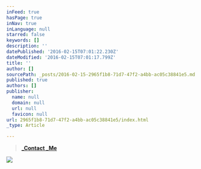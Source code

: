 ```yaml
---
inFeed: true
hasPage: true
inNav: true
inLanguage: null
starred: false
keywords: []
description: ''
datePublished: '2016-02-15T07:01:22.230Z'
dateModified: '2016-02-15T07:01:17.799Z'
title: ''
author: []
sourcePath: _posts/2016-02-15-2965f1b8-71d7-47f2-a4bb-ac05c38841e5.md
published: true
authors: []
publisher:
  name: null
  domain: null
  url: null
  favicon: null
url: 2965f1b8-71d7-47f2-a4bb-ac05c38841e5/index.html
_type: Article

---
```

> **[_Contact _Me][0]**

![](https://the-grid-user-content.s3-us-west-2.amazonaws.com/9d05c7de-9d6d-4af7-85a2-ddd0e392f848.png)

[0]: https://www.facebook.com/carrie.fuell/info?tab=overview